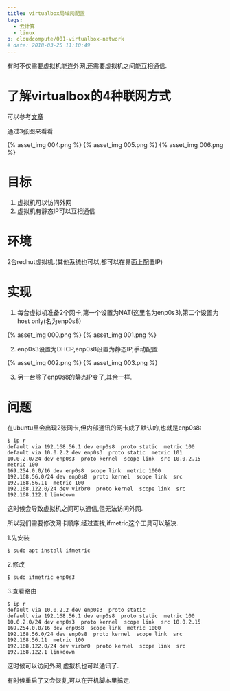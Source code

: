 ```yaml
---
title: virtualbox局域网配置
tags:
  - 云计算
  - linux
p: cloudcompute/001-virtualbox-network
# date: 2018-03-25 11:10:49
---
```

有时不仅需要虚拟机能连外网,还需要虚拟机之间能互相通信.

# 了解virtualbox的4种联网方式

可以参考[文章](https://www.cnblogs.com/york-hust/archive/2012/03/29/2422911.html)

通过3张图来看看.

{% asset_img 004.png %}
{% asset_img 005.png %}
{% asset_img 006.png %}

# 目标
1. 虚拟机可以访问外网
2. 虚拟机有静态IP可以互相通信

# 环境
2台redhut虚拟机.(其他系统也可以,都可以在界面上配置IP)

# 实现
1. 每台虚拟机准备2个网卡,第一个设置为NAT(这里名为enp0s3),第二个设置为host only(名为enp0s8)

{% asset_img 000.png %} 
{% asset_img 001.png %}

2. enp0s3设置为DHCP,enp0s8设置为静态IP,手动配置

{% asset_img 002.png %} 
{% asset_img 003.png %}

3. 另一台除了enp0s8的静态IP变了,其余一样.

# 问题
在ubuntu里会出现2张网卡,但内部通讯的网卡成了默认的,也就是enp0s8:
```shell
$ ip r
default via 192.168.56.1 dev enp0s8  proto static  metric 100 
default via 10.0.2.2 dev enp0s3  proto static  metric 101 
10.0.2.0/24 dev enp0s3  proto kernel  scope link  src 10.0.2.15  metric 100 
169.254.0.0/16 dev enp0s8  scope link  metric 1000 
192.168.56.0/24 dev enp0s8  proto kernel  scope link  src 192.168.56.11  metric 100 
192.168.122.0/24 dev virbr0  proto kernel  scope link  src 192.168.122.1 linkdown 
```
这时候会导致虚拟机之间可以通信,但无法访问外网.

所以我们需要修改网卡顺序,经过查找,ifmetric这个工具可以解决.

1.先安装
```shell
$ sudo apt install ifmetric
```
2.修改
```shell
$ sudo ifmetric enp0s3
```
3.查看路由
```shell
$ ip r
default via 10.0.2.2 dev enp0s3  proto static 
default via 192.168.56.1 dev enp0s8  proto static  metric 100 
10.0.2.0/24 dev enp0s3  proto kernel  scope link  src 10.0.2.15 
169.254.0.0/16 dev enp0s8  scope link  metric 1000 
192.168.56.0/24 dev enp0s8  proto kernel  scope link  src 192.168.56.11  metric 100 
192.168.122.0/24 dev virbr0  proto kernel  scope link  src 192.168.122.1 linkdown 
```
这时候可以访问外网,虚拟机也可以通讯了.

有时候重启了又会恢复,可以在开机脚本里搞定.

